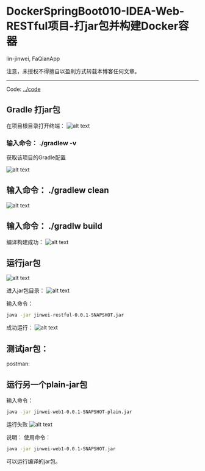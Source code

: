 # DockerSpringBoot010-IDEA-Web-RESTful项目-打jar包并构建Docker容器
lin-jinwei, FaQianApp

注意，未授权不得擅自以盈利方式转载本博客任何文章。

---

Code: [../code](../code)


## Gradle 打jar包

在项目根目录打开终端：
![alt text](image-186.png)

### 输入命令： ./gradlew -v

获取该项目的Gradle配置

![alt text](image-187.png)

## 输入命令： ./gradlew clean

![alt text](image-188.png)

## 输入命令： ./gradlw build

编译构建成功：
![alt text](image-189.png)


## 运行jar包
![alt text](image-190.png)

进入jar包目录：
![alt text](image-191.png)

输入命令：
```bash
java -jar jinwei-restful-0.0.1-SNAPSHOT.jar
```
成功运行：
![alt text](image-192.png)

## 测试jar包：
postman:





## 运行另一个plain-jar包
输入命令：
```bash
java -jar jinwei-web1-0.0.1-SNAPSHOT-plain.jar 
```

运行失败
![alt text](image-111.png)

说明： 
使用命令：
```bash
java -jar jinwei-web1-0.0.1-SNAPSHOT.jar
```
可以运行编译的jar包。